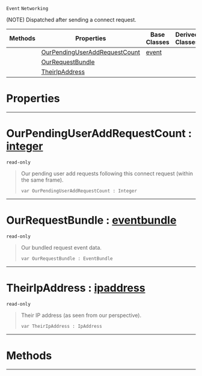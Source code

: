  `Event` `Networking`



(NOTE) Dispatched after sending a connect request.

|Methods|Properties|Base Classes|Derived Classes|
|---|---|---|---|
| |[ OurPendingUserAddRequestCount](https://github.com/dragonCASTjosh/PlasmaDocs/blob/master/code_reference/class_reference/netpeersentconnectrequest.markdown#ourpendinguseraddrequest)|[event](https://github.com/dragonCASTjosh/PlasmaDocs/blob/master/code_reference/class_reference/event.markdown)| |
| |[ OurRequestBundle](https://github.com/dragonCASTjosh/PlasmaDocs/blob/master/code_reference/class_reference/netpeersentconnectrequest.markdown#ourrequestbundle-plasma-en)| | |
| |[ TheirIpAddress](https://github.com/dragonCASTjosh/PlasmaDocs/blob/master/code_reference/class_reference/netpeersentconnectrequest.markdown#theiripaddress-plasma-engi)| | |


 #  Properties


---  
 #  OurPendingUserAddRequestCount : [integer](https://github.com/dragonCASTjosh/PlasmaDocs/blob/master/code_reference/lightning_base_types/integer.markdown)

 `read-only`

> Our pending user add requests following this connect request (within the same frame).
> ``` lang=cpp, name=Lightning
> var OurPendingUserAddRequestCount : Integer


---  
 #  OurRequestBundle : [eventbundle](https://github.com/dragonCASTjosh/PlasmaDocs/blob/master/code_reference/class_reference/eventbundle.markdown)

 `read-only`

> Our bundled request event data.
> ``` lang=cpp, name=Lightning
> var OurRequestBundle : EventBundle


---  
 #  TheirIpAddress : [ipaddress](https://github.com/dragonCASTjosh/PlasmaDocs/blob/master/code_reference/class_reference/ipaddress.markdown)

 `read-only`

> Their IP address (as seen from our perspective).
> ``` lang=cpp, name=Lightning
> var TheirIpAddress : IpAddress


---  
 #  Methods


---  
 

 